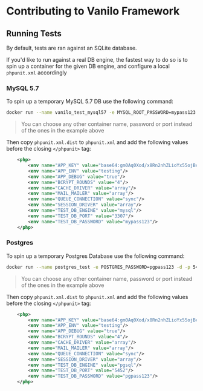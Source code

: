 # Contributing to Vanilo Framework

## Running Tests

By default, tests are ran against an SQLite database.

If you'd like to run against a real DB engine, the fastest way to do so is to spin up a container for the given
DB engine, and configure a local `phpunit.xml` accordingly

### MySQL 5.7

To spin up a temporary MySQL 5.7 DB use the following command:

```bash
docker run --name vanilo_test_mysql57 -e MYSQL_ROOT_PASSWORD=mypass123 -d -p 3307:3306 mysql:5.7
```

> You can choose any other container name, password or port instead of the ones in the example above

Then copy `phpunit.xml.dist` to `phpunit.xml` and add the following values before the closing `</phpunit>` tag:

```xml
    <php>
        <env name="APP_KEY" value="base64:gm0Aq0Xod/x8Rn2nhZLioYx55ojBcnjzaD4+GQ8M8mM="/>
        <env name="APP_ENV" value="testing"/>
        <env name="APP_DEBUG" value="true"/>
        <env name="BCRYPT_ROUNDS" value="4"/>
        <env name="CACHE_DRIVER" value="array"/>
        <env name="MAIL_MAILER" value="array"/>
        <env name="QUEUE_CONNECTION" value="sync"/>
        <env name="SESSION_DRIVER" value="array"/>
        <env name="TEST_DB_ENGINE" value="mysql"/>
        <env name="TEST_DB_PORT" value="3307"/>
        <env name="TEST_DB_PASSWORD" value="mypass123"/>
    </php>
```

### Postgres

To spin up a temporary Postgres Database use the following command:

```bash
docker run --name postgres_test -e POSTGRES_PASSWORD=pgpass123 -d -p 5452:5432 postgres   
```

> You can choose any other container name, password or port instead of the ones in the example above

Then copy `phpunit.xml.dist` to `phpunit.xml` and add the following values before the closing `</phpunit>` tag:

```xml
    <php>
        <env name="APP_KEY" value="base64:gm0Aq0Xod/x8Rn2nhZLioYx55ojBcnjzaD4+GQ8M8mM="/>
        <env name="APP_ENV" value="testing"/>
        <env name="APP_DEBUG" value="true"/>
        <env name="BCRYPT_ROUNDS" value="4"/>
        <env name="CACHE_DRIVER" value="array"/>
        <env name="MAIL_MAILER" value="array"/>
        <env name="QUEUE_CONNECTION" value="sync"/>
        <env name="SESSION_DRIVER" value="array"/>
        <env name="TEST_DB_ENGINE" value="pgsql"/>
        <env name="TEST_DB_PORT" value="5452"/>
        <env name="TEST_DB_PASSWORD" value="pgpass123"/>
    </php>
```

